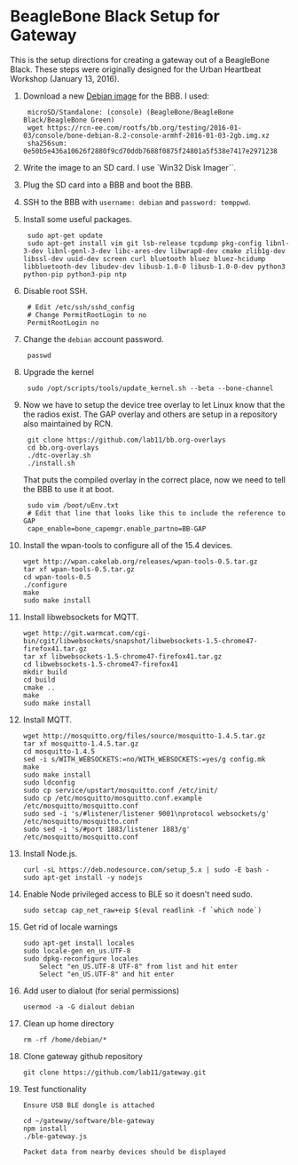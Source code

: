 BeagleBone Black Setup for Gateway
==================================

This is the setup directions for creating a gateway out of a
BeagleBone Black. These steps were originally designed for the
Urban Heartbeat Workshop (January 13, 2016).

1. Download a new
[Debian image](http://elinux.org/Beagleboard:BeagleBoneBlack_Debian#Jessie_Snapshot_console)
for the BBB. I used:

        microSD/Standalone: (console) (BeagleBone/BeagleBone Black/BeagleBone Green)
        wget https://rcn-ee.com/rootfs/bb.org/testing/2016-01-03/console/bone-debian-8.2-console-armhf-2016-01-03-2gb.img.xz
        sha256sum: 0e50b5e436a10626f2880f9cd70ddb7688f0875f24801a5f538e7417e2971238

2. Write the image to an SD card. I use `Win32 Disk Imager``.

3. Plug the SD card into a BBB and boot the BBB.

4. SSH to the BBB with `username: debian` and `password: temppwd`.

5. Install some useful packages.

        sudo apt-get update
        sudo apt-get install vim git lsb-release tcpdump pkg-config libnl-3-dev libnl-genl-3-dev libc-ares-dev libwrap0-dev cmake zlib1g-dev libssl-dev uuid-dev screen curl bluetooth bluez bluez-hcidump libbluetooth-dev libudev-dev libusb-1.0-0 libusb-1.0-0-dev python3 python-pip python3-pip ntp

6. Disable root SSH.

        # Edit /etc/ssh/sshd_config
        # Change PermitRootLogin to no
        PermitRootLogin no

7. Change the `debian` account password.

        passwd

8. Upgrade the kernel

        sudo /opt/scripts/tools/update_kernel.sh --beta --bone-channel

9. Now we have to setup the device tree overlay to let Linux know that the the radios exist.
The GAP overlay and others are setup in a repository also maintained by RCN.

        git clone https://github.com/lab11/bb.org-overlays
        cd bb.org-overlays
        ./dtc-overlay.sh
        ./install.sh

    That puts the compiled overlay in the correct place, now we need to tell the BBB to use it at boot.

        sudo vim /boot/uEnv.txt
        # Edit that line that looks like this to include the reference to GAP
        cape_enable=bone_capemgr.enable_partno=BB-GAP

10. Install the wpan-tools to configure all of the 15.4 devices.

        wget http://wpan.cakelab.org/releases/wpan-tools-0.5.tar.gz
        tar xf wpan-tools-0.5.tar.gz
        cd wpan-tools-0.5
        ./configure
        make
        sudo make install

11. Install libwebsockets for MQTT.

        wget http://git.warmcat.com/cgi-bin/cgit/libwebsockets/snapshot/libwebsockets-1.5-chrome47-firefox41.tar.gz
        tar xf libwebsockets-1.5-chrome47-firefox41.tar.gz
        cd libwebsockets-1.5-chrome47-firefox41
        mkdir build
        cd build
        cmake ..
        make
        sudo make install

12. Install MQTT.

        wget http://mosquitto.org/files/source/mosquitto-1.4.5.tar.gz
        tar xf mosquitto-1.4.5.tar.gz
        cd mosquitto-1.4.5
        sed -i s/WITH_WEBSOCKETS:=no/WITH_WEBSOCKETS:=yes/g config.mk
        make
        sudo make install
        sudo ldconfig
        sudo cp service/upstart/mosquitto.conf /etc/init/
        sudo cp /etc/mosquitto/mosquitto.conf.example /etc/mosquitto/mosquitto.conf
        sudo sed -i 's/#listener/listener 9001\nprotocol websockets/g' /etc/mosquitto/mosquitto.conf
        sudo sed -i 's/#port 1883/listener 1883/g' /etc/mosquitto/mosquitto.conf

13. Install Node.js.

        curl -sL https://deb.nodesource.com/setup_5.x | sudo -E bash -
        sudo apt-get install -y nodejs

14. Enable Node privileged access to BLE so it doesn't need sudo.

        sudo setcap cap_net_raw+eip $(eval readlink -f `which node`)

17. Get rid of locale warnings

        sudo apt-get install locales
        sudo locale-gen en_us.UTF-8
        sudo dpkg-reconfigure locales
            Select "en_US.UTF-8 UTF-8" from list and hit enter
            Select "en_US.UTF-8" and hit enter

18. Add user to dialout (for serial permissions)

        usermod -a -G dialout debian

19. Clean up home directory

        rm -rf /home/debian/*

20. Clone gateway github repository

        git clone https://github.com/lab11/gateway.git

21. Test functionality

        Ensure USB BLE dongle is attached

        cd ~/gateway/software/ble-gateway
        npm install
        ./ble-gateway.js

        Packet data from nearby devices should be displayed

